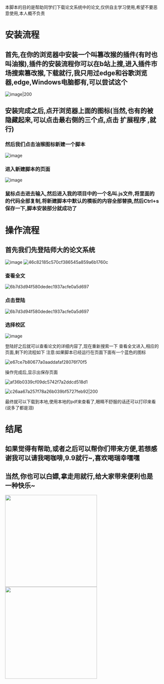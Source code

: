 本脚本的目的是帮助同学们下载论文系统中的论文,仅供自主学习使用,希望不要恶意使用,本人概不负责
# 安装流程
## 首先,在你的浏览器中安装一个叫篡改猴的插件(有时也叫油猴),插件的安装流程你可以在b站上搜,进入插件市场搜索篡改猴,下载就行,我只用过edge和谷歌浏览器,edge,Windows电脑都有,可以尝试这个

![image|200](https://github.com/user-attachments/assets/e6501e3b-4471-4ebe-8c37-0ab6670f0dd6)

## 安装完成之后,点开浏览器上面的图标(当然,也有的被隐藏起来,可以点击最右侧的三个点,点击 扩展程序 ,就行)
### 然后我们点击油猴图标新建一个脚本
![image](https://github.com/user-attachments/assets/6088c10e-bc46-481a-93a0-579e408d86e2)
### 进入新建脚本的页面
![image](https://github.com/user-attachments/assets/47caa6d7-7874-4449-af0f-66e153da3d38)
### 鼠标点击进去输入,然后进入我的项目中的一个名叫.js文件,将里面的的代码全部复制,将新建脚本中默认的模板的内容全部替换,然后Ctrl+s保存一下,脚本安装部分就成功了
# 操作流程
## 首先我们先登陆师大的论文系统

![image](https://github.com/user-attachments/assets/186b2959-33cc-4365-bbbd-1e7b2e7f589f)
![46c82185c570cf386545a859a6b1760c](https://github.com/user-attachments/assets/7ad4040a-8e28-46f6-b1ab-30090a86c7ad)

### 查看全文
![6b7d3d94f580dedec1937acfe0a5d697](https://github.com/user-attachments/assets/bac8e1b5-3969-41de-857d-e873789511df)

### 点击登陆
![6b7d3d94f580dedec1937acfe0a5d697](https://github.com/user-attachments/assets/82e3745e-10b7-4730-8b06-82e7c60692da)

### 选择校区
![image](https://github.com/user-attachments/assets/5fd79f9f-8879-4530-b815-c31855ac9f34)

登陆好之后就可以查看论文的详细内容了,现在重新搜索一下
查看全文进入,相应的页面,剩下的流程如下
注意:如果脚本已经运行在页面下面有一个蓝色的图标

![e67ce7b80677a0aaddafaf28076f70f5](https://github.com/user-attachments/assets/2017d068-ab72-441c-85a0-d9cfc1c256f8)

操作完成后,显示出保存页面

![af36b0339cf09dc5742f7a2ddcd518d1](https://github.com/user-attachments/assets/d2ad7d64-20bb-4ba3-bc53-5457381f8c1d)

![c26aa67a257f78a26b039bf5727feb92|200](https://github.com/user-attachments/assets/ddd5ec4b-4140-4b5e-b4be-3e9d0cc3ba49)

最终就可以下载到本地,使用本地的pdf来查看了,眼睛不舒服的话还可以打印来看(说多了都是泪)
# 结尾
## 如果觉得有帮助,或者之后可以帮你们带来方便,若想感谢我可以请我喝咖啡,9.9就行~,喜欢喝瑞幸嘿嘿
## 当然,你也可以白嫖,拿走用就行,给大家带来便利也是一种快乐~

<img src="https://github.com/user-attachments/assets/d5d1021f-0d5c-47b6-9ff1-9737d21a8c66" width="300">

<img src="https://github.com/user-attachments/assets/cfa97b27-40f6-4136-a80b-8e55b9de78ad" width="300">
